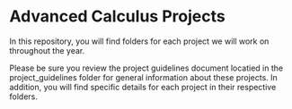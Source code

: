 Advanced Calculus Projects
==========================

In this repository, you will find folders for each project we will work on throughout the year.

Please be sure you review the project guidelines document locatied in the project_guidelines folder for general information about these projects. In addition, you will find specific details for each project in their respective folders.
